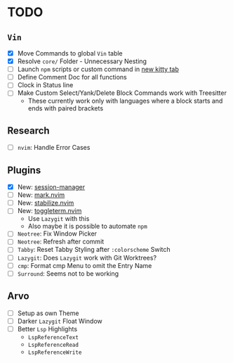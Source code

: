 # TODO

## `Vin`

- [x] Move Commands to global `Vin` table
- [x] Resolve `core/` Folder - Unnecessary Nesting
- [ ] Launch `npm` scripts or custom command in [new kitty tab](https://sw.kovidgoyal.net/kitty/remote-control/#)
- [ ] Define Comment Doc for all functions
- [ ] Clock in Status line
- [ ] Make Custom Select/Yank/Delete Block Commands work with Treesitter
  - These currently work only with languages where a block starts and ends with paired brackets

## Research

- [ ] `nvim`: Handle Error Cases

## Plugins

- [x] New: [session-manager](https://github.com/emuel-vassallo/nvim/blob/main/lua/plugins/configs/session-manager.lua)
- [ ] New: [mark.nvim](https://github.com/chentoast/marks.nvim?utm_source=pocket_mylist)
- [ ] New: [stabilize.nvim](https://github.com/luukvbaal/stabilize.nvim)
- [ ] New: [toggleterm.nvim](https://github.com/akinsho/toggleterm.nvim)
  - Use `Lazygit` with this
  - Also maybe it is possible to automate `npm`
- [ ] `Neotree`: Fix Window Picker
- [ ] `Neotree`: Refresh after commit
- [ ] `Tabby`: Reset Tabby Styling after `:colorscheme` Switch
- [ ] `Lazygit`: Does `Lazygit` work with Git Worktrees?
- [ ] `cmp`: Format cmp Menu to omit the Entry Name
- [ ] `Surround`: Seems not to be working

## Arvo

- [ ] Setup as own Theme
- [ ] Darker `Lazygit` Float Window
- [ ] Better `Lsp` Highlights
    - `LspReferenceText`
    - `LspReferenceRead`
    - `LspReferenceWrite`
